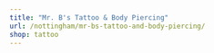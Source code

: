```yaml
---
title: "Mr. B's Tattoo & Body Piercing"
url: /nottingham/mr-bs-tattoo-and-body-piercing/
shop: tattoo
---
```

